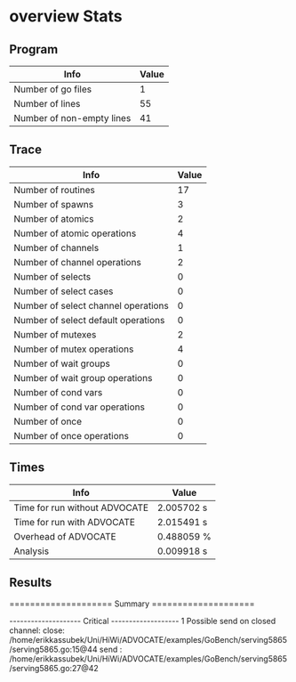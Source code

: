 # overview Stats

## Program
| Info | Value |
| - | - |
| Number of go files | 1 |
| Number of lines | 55 |
| Number of non-empty lines | 41 |


## Trace
| Info | Value |
| - | - |
| Number of routines | 17 |
| Number of spawns | 3 |
| Number of atomics | 2 |
| Number of atomic operations | 4 |
| Number of channels | 1 |
| Number of channel operations | 2 |
| Number of selects | 0 |
| Number of select cases | 0 |
| Number of select channel operations | 0 |
| Number of select default operations | 0 |
| Number of mutexes | 2 |
| Number of mutex operations | 4 |
| Number of wait groups | 0 |
| Number of wait group operations | 0 |
| Number of cond vars | 0 |
| Number of cond var operations | 0 |
| Number of once | 0| 
| Number of once operations | 0 |


## Times
| Info | Value |
| - | - |
| Time for run without ADVOCATE | 2.005702 s |
| Time for run with ADVOCATE | 2.015491 s |
| Overhead of ADVOCATE | 0.488059 % |
| Analysis | 0.009918 s |


## Results
==================== Summary ====================

-------------------- Critical -------------------
1 Possible send on closed channel:
	close: /home/erikkassubek/Uni/HiWi/ADVOCATE/examples/GoBench/serving5865/serving5865.go:15@44
	send : /home/erikkassubek/Uni/HiWi/ADVOCATE/examples/GoBench/serving5865/serving5865.go:27@42
